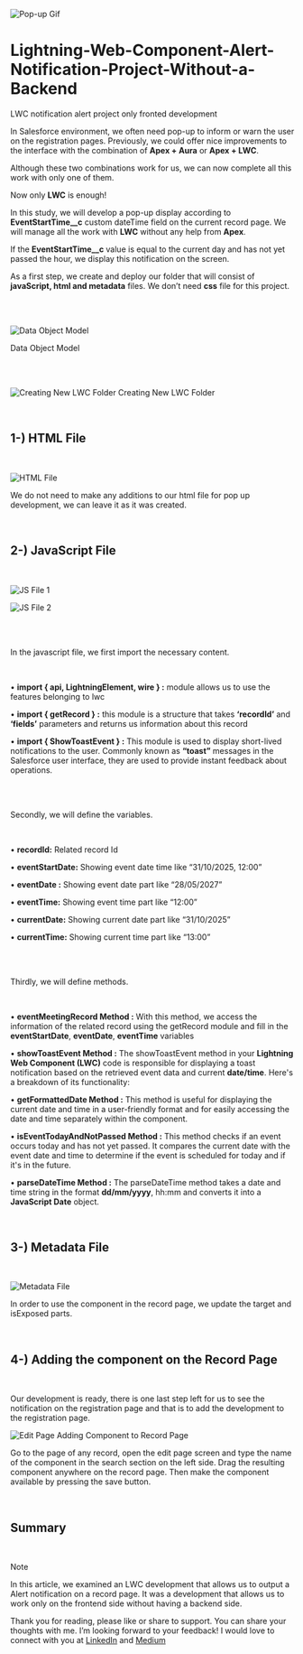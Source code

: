 ![Pop-up Gif](https://github.com/yusufacarr18/Lightning-Web-Component-Alert-Notification-Project-Without-a-Backend/blob/main/images/pop-up.gif)

# Lightning-Web-Component-Alert-Notification-Project-Without-a-Backend
 LWC notification alert project only fronted development


In Salesforce environment, we often need pop-up to inform or warn the user on the registration pages.
Previously, we could offer nice improvements to the interface with the combination of **Apex + Aura** or **Apex + LWC**.



Although these two combinations work for us, we can now complete all this work with only one of them.



Now only **LWC** is enough!



In this study, we will develop a pop-up display according to **EventStartTime__c** custom dateTime field on the current record page. We will manage all the work with **LWC** without any help from **Apex**.


If the **EventStartTime__c** value is equal to the current day and has not yet passed the hour, we display this notification on the screen.



As a first step, we create and deploy our folder that will consist of **javaScript, html and metadata** files. We don’t need **css** file for this project.


<br>
<br>

![Data Object Model](https://github.com/yusufacarr18/Lightning-Web-Component-Alert-Notification-Project-Without-a-Backend/blob/main/images/dataObjectModel.png)
 
Data Object Model

<br>
<br>


![Creating New LWC Folder](https://github.com/yusufacarr18/Lightning-Web-Component-Alert-Notification-Project-Without-a-Backend/blob/main/images/creatingNewLwcFolder.png)
 Creating New LWC Folder


<br>

## 1-) HTML File

<br>


![HTML File](https://github.com/yusufacarr18/Lightning-Web-Component-Alert-Notification-Project-Without-a-Backend/blob/main/images/htmlFile.png)



We do not need to make any additions to our html file for pop up development, we can leave it as it was created.


<br>

## 2-) JavaScript File

<br>


![JS File 1](https://github.com/yusufacarr18/Lightning-Web-Component-Alert-Notification-Project-Without-a-Backend/blob/main/images/jsFile1.png)



![JS File 2](https://github.com/yusufacarr18/Lightning-Web-Component-Alert-Notification-Project-Without-a-Backend/blob/main/images/jsFile2.png)


<br>
<br>

In the javascript file, we first import the necessary content.

<br>

•	**import { api, LightningElement, wire } :**
        module allows us to use the features belonging to lwc

•	**import { getRecord } :**
        this module is a structure that takes **‘recordId’** and **‘fields’** parameters and returns us information about this record


•	**import { ShowToastEvent } :**
        This module is used to display short-lived notifications to the user. Commonly known as **“toast”** messages in the Salesforce user interface, they are used to provide instant feedback about operations.


<br>
<br>

Secondly, we will define the variables.

<br>


•	**recordId:** Related record Id

•	**eventStartDate:** Showing event date time like “31/10/2025, 12:00”

•	**eventDate :** Showing event date part like “28/05/2027”

•	**eventTime:** Showing event time part like “12:00”

•	**currentDate:** Showing current date part like “31/10/2025”

•	**currentTime:** Showing current time part like “13:00”


<br>
<br>

Thirdly, we will define methods.

<br>


•	**eventMeetingRecord Method :**
        With this method, we access the information of the related record using the getRecord module and fill in the **eventStartDate**, **eventDate**, **eventTime** variables

•	**showToastEvent Method :**
        The showToastEvent method in your **Lightning Web Component (LWC)** code is responsible for displaying a toast notification based on the retrieved event data and current **date/time**. Here's a breakdown of its functionality:

•	**getFormattedDate Method :**
        This method is useful for displaying the current date and time in a user-friendly format and for easily accessing the date and time separately within the component.

•	**isEventTodayAndNotPassed Method :**
        This method checks if an event occurs today and has not yet passed. It compares the current date with the event date and time to determine if the event is scheduled for today and if it's in the future.

•	**parseDateTime Method :**
        The parseDateTime method takes a date and time string in the format **dd/mm/yyyy**, hh:mm and converts it into a **JavaScript Date** object.


<br>

## 3-) Metadata File

<br>


![Metadata File](https://github.com/yusufacarr18/Lightning-Web-Component-Alert-Notification-Project-Without-a-Backend/blob/main/images/metadataFile.png)



In order to use the component in the record page, we update the target and isExposed parts.



<br>

## 4-) Adding the component on the Record Page

<br>



Our development is ready, there is one last step left for us to see the notification on the registration page and that is to add the development to the registration page.




![Edit Page](https://github.com/yusufacarr18/Lightning-Web-Component-Alert-Notification-Project-Without-a-Backend/blob/main/images/editPage.gif)
Adding Component to Record Page





Go to the page of any record, open the edit page screen and type the name of the component in the search section on the left side. Drag the resulting component anywhere on the record page. Then make the component available by pressing the save button.




<br>

## Summary

<br>

> [!NOTE]
> In this article, we examined an LWC development that allows us to output a Alert notification on a record page. It was a development that allows us to work only on the frontend side without having a backend side.


Thank you for reading, please like or share to support. You can share your thoughts with me. I’m looking forward to your feedback! I would love to connect with you at [LinkedIn](https://www.linkedin.com/in/acaryusuf/) and 
[Medium](https://medium.com/@yusufacarr18)








